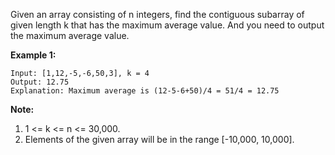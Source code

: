 Given an array consisting of n integers, find the contiguous subarray of given length k that has the maximum average value. And you need to output the maximum average value.

**Example 1:**
```
Input: [1,12,-5,-6,50,3], k = 4
Output: 12.75
Explanation: Maximum average is (12-5-6+50)/4 = 51/4 = 12.75
```
**Note:**
1. 1 <= k <= n <= 30,000.
2. Elements of the given array will be in the range [-10,000, 10,000].

